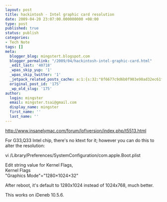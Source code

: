 ```yaml
---
layout: post
title: hackintosh - Intel graphic card resolution
date: 2009-04-20 23:07:00.000000000 +08:00
type: post
published: true
status: publish
categories:
- Tech Note
tags: []
meta:
  blogger_blog: mingstert.blogspot.com
  blogger_permalink: "/2009/04/hackintosh-intel-graphic-card.html"
  _edit_last: '40718'
  _wpas_skip_yup: '1'
  _wpas_skip_twitter: '1'
  _jetpack_related_posts_cache: a:1:{s:32:"8f6677c9d6b0f903e98ad32ec61f8deb";a:2:{s:7:"expires";i:1455916557;s:7:"payload";a:3:{i:0;a:1:{s:2:"id";i:98;}i:1;a:1:{s:2:"id";i:165;}i:2;a:1:{s:2:"id";i:147;}}}}
  original_post_id: '175'
  _wp_old_slug: '175'
author:
  login: mingster
  email: mingster.tsai@gmail.com
  display_name: mingster
  first_name: ''
  last_name: ''
---
```

<p><a href="http://www.insanelymac.com/forum/lofiversion/index.php/t5513.html">http://www.insanelymac.com/forum/lofiversion/index.php/t5513.html</a></p>
<p>For G33,Q33 Intel chip, there's no ktext for it; however you can do this to alter the resolution:</p>
<p>vi /Library/Preferences/SystemConfiguration/com.apple.Boot.plist</p>
<p>Edit string value for Kernel Flags,<br />Kernel Flags<br />"Graphics Mode"="1280×1024×32"</p>
<p>After reboot, it's default to 1280x1024 instead of 1024x768, much better.</p>
<p>This works on iDeneb 10.5.6.</p>
